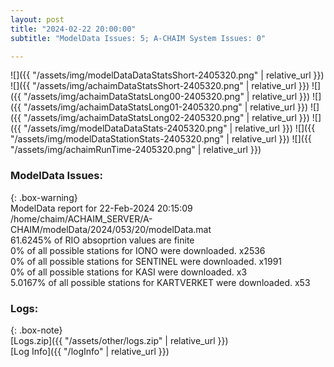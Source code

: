 ```yaml
---
layout: post
title: "2024-02-22 20:00:00"
subtitle: "ModelData Issues: 5; A-CHAIM System Issues: 0"

---
```


![]({{ "/assets/img/modelDataDataStatsShort-2405320.png" | relative_url }})
![]({{ "/assets/img/achaimDataStatsShort-2405320.png" | relative_url }})
![]({{ "/assets/img/achaimDataStatsLong00-2405320.png" | relative_url }})
![]({{ "/assets/img/achaimDataStatsLong01-2405320.png" | relative_url }})
![]({{ "/assets/img/achaimDataStatsLong02-2405320.png" | relative_url }})
![]({{ "/assets/img/modelDataDataStats-2405320.png" | relative_url }})
![]({{ "/assets/img/modelDataStationStats-2405320.png" | relative_url }})
![]({{ "/assets/img/achaimRunTime-2405320.png" | relative_url }})


### ModelData Issues:  
  
{: .box-warning}  
 ModelData report for 22-Feb-2024 20:15:09   
 /home/chaim/ACHAIM_SERVER/A-CHAIM/modelData/2024/053/20/modelData.mat   
 61.6245% of RIO absoprtion values are finite   
 0% of all possible stations for IONO were downloaded. x2536   
 0% of all possible stations for SENTINEL were downloaded. x1991   
 0% of all possible stations for KASI were downloaded. x3   
 5.0167% of all possible stations for KARTVERKET were downloaded. x53   
  


### Logs:  
  
{: .box-note}  
[Logs.zip]({{ "/assets/other/logs.zip" | relative_url }})  
[Log Info]({{ "/logInfo" | relative_url }})  
